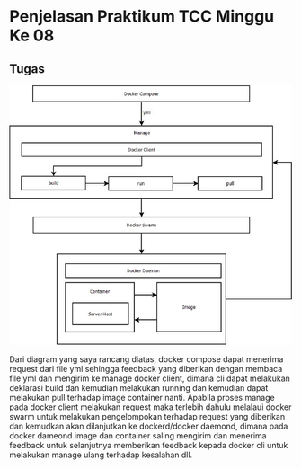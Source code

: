 # Penjelasan Praktikum TCC Minggu Ke 08

## Tugas

![gambar-15](/minggu-08/gambar-15.jpg)

Dari diagram yang saya rancang diatas, docker compose dapat menerima request dari file yml sehingga feedback yang diberikan dengan membaca file yml dan mengirim ke manage docker client, dimana cli dapat melakukan deklarasi build dan kemudian melakukan running dan kemudian dapat melakukan pull terhadap image container nanti. Apabila proses manage pada docker client melakukan request maka terlebih dahulu melalaui docker swarm untuk melakukan pengelompokan terhadap request yang diberikan dan kemudkan akan dilanjutkan ke dockerd/docker daemond, dimana pada docker dameond image dan container saling mengirim dan menerima feedback untuk selanjutnya memberikan feedback kepada docker cli untuk melakukan manage ulang terhadap kesalahan dll.